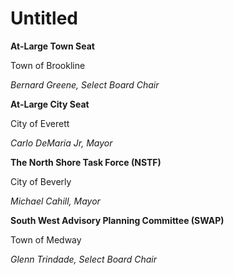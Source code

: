 # Untitled

**At-Large Town Seat**

Town of Brookline

_Bernard Greene, Select Board Chair_

**At-Large City Seat**

City of Everett

_Carlo DeMaria Jr, Mayor_

**The North Shore Task Force \(NSTF\)**

 City of Beverly

 _Michael Cahill, Mayor_

**South West Advisory Planning Committee \(SWAP\)**

Town of Medway

_Glenn Trindade, Select Board Chair_

